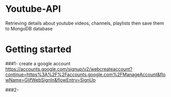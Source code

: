 # Youtube-API
Retrieving details about youtube videos, channels, playlists then save them to MongoDB database

# Getting started
###1- create a google account https://accounts.google.com/signup/v2/webcreateaccount?continue=https%3A%2F%2Faccounts.google.com%2FManageAccount&flowName=GlifWebSignIn&flowEntry=SignUp

###2- 
